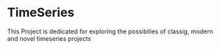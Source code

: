# TimeSeries
This Project is dedicated for exploring the possibilies of classig, modern and novel timeseries projects
